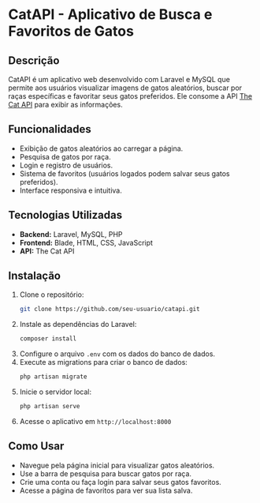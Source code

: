 # CatAPI - Aplicativo de Busca e Favoritos de Gatos

## Descrição

CatAPI é um aplicativo web desenvolvido com Laravel e MySQL que permite aos usuários visualizar imagens de gatos aleatórios, buscar por raças específicas e favoritar seus gatos preferidos. Ele consome a API [The Cat API](https://thecatapi.com/) para exibir as informações.

## Funcionalidades

- Exibição de gatos aleatórios ao carregar a página.
- Pesquisa de gatos por raça.
- Login e registro de usuários.
- Sistema de favoritos (usuários logados podem salvar seus gatos preferidos).
- Interface responsiva e intuitiva.

## Tecnologias Utilizadas

- **Backend:** Laravel, MySQL, PHP
- **Frontend:** Blade, HTML, CSS, JavaScript
- **API:** The Cat API

## Instalação

1. Clone o repositório:
   ```sh
   git clone https://github.com/seu-usuario/catapi.git
   ```
2. Instale as dependências do Laravel:
   ```sh
   composer install
   ```
3. Configure o arquivo `.env` com os dados do banco de dados.
4. Execute as migrations para criar o banco de dados:
   ```sh
   php artisan migrate
   ```
5. Inicie o servidor local:
   ```sh
   php artisan serve
   ```
6. Acesse o aplicativo em `http://localhost:8000`

## Como Usar

- Navegue pela página inicial para visualizar gatos aleatórios.
- Use a barra de pesquisa para buscar gatos por raça.
- Crie uma conta ou faça login para salvar seus gatos favoritos.
- Acesse a página de favoritos para ver sua lista salva.


